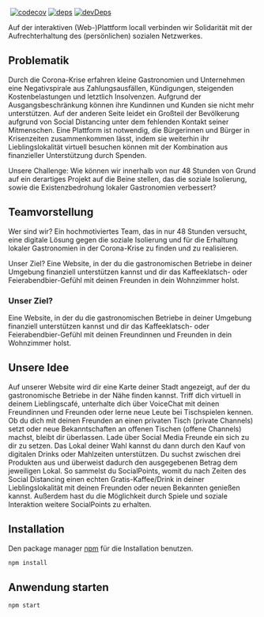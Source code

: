 [![<LOCALL>](https://circleci.com/gh/valentindiehl/locall_backend/tree/development.svg?style=shield)](https://circleci.com/gh/valentindiehl/locall_backend/tree/development)
[![codecov](https://codecov.io/gh/valentindiehl/locall_backend/branch/development/graph/badge.svg)](https://codecov.io/gh/valentindiehl/locall_backend)
[![deps](https://david-dm.org/valentindiehl/locall_backend.svg)](https://david-dm.org/valentindiehl/locall_backend)
[![devDeps](https://david-dm.org/valentindiehl/locall_backend/dev-status.svg)](https://david-dm.org/valentindiehl/locall_backend?type=dev)

Auf der interaktiven (Web-)Plattform locall verbinden wir Solidarität mit der Aufrechterhaltung des (persönlichen) sozialen Netzwerkes.

## Problematik

Durch die Corona-Krise erfahren kleine Gastronomien und Unternehmen eine Negativspirale aus Zahlungsausfällen, Kündigungen, steigenden Kostenbelastungen und letztlich Insolvenzen. Aufgrund der Ausgangsbeschränkung können ihre Kundinnen und Kunden sie nicht mehr unterstützen. Auf der anderen Seite leidet ein Großteil der Bevölkerung aufgrund von Social Distancing unter dem fehlenden Kontakt seiner Mitmenschen. Eine Plattform ist notwendig, die Bürgerinnen und Bürger in Krisenzeiten zusammenkommen lässt, indem sie weiterhin ihr Lieblingslokalität virtuell besuchen können mit der Kombination aus finanzieller Unterstützung durch Spenden.

Unsere Challenge: Wie können wir innerhalb von nur 48 Stunden von Grund auf ein derartiges Projekt auf die Beine stellen, das die soziale Isolierung, sowie die Existenzbedrohung lokaler Gastronomien verbessert?

## Teamvorstellung

Wer sind wir? Ein hochmotiviertes Team, das in nur 48 Stunden versucht, eine digitale Lösung gegen die soziale Isolierung und für die Erhaltung lokaler Gastronomien in der Corona-Krise zu finden und zu realisieren.

Unser Ziel? Eine Website, in der du die gastronomischen Betriebe in deiner Umgebung finanziell unterstützen kannst und dir das Kaffeeklatsch- oder Feierabendbier-Gefühl mit deinen Freunden in dein Wohnzimmer holst.

### Unser Ziel?

Eine Website, in der du die gastronomischen Betriebe in deiner Umgebung finanziell unterstützen kannst und dir das Kaffeeklatsch- oder Feierabendbier-Gefühl mit deinen Freundinnen und Freunden in dein Wohnzimmer holst.

## Unsere Idee

Auf unserer Website wird dir eine Karte deiner Stadt angezeigt, auf der du gastronomische Betriebe in der Nähe finden kannst. Triff dich virtuell in deinem Lieblingscafé, unterhalte dich über VoiceChat mit deinen Freundinnen und Freunden oder lerne neue Leute bei Tischspielen kennen. Ob du dich mit deinen Freunden an einen privaten Tisch (private Channels) setzt oder neue Bekanntschaften an offenen Tischen (offene Channels) machst, bleibt dir überlassen. Lade über Social Media Freunde ein sich zu dir zu setzen. Das Lokal deiner Wahl kannst du dann durch den Kauf von digitalen Drinks oder Mahlzeiten unterstützen. Du suchst zwischen drei Produkten aus und überweist dadurch den ausgegebenen Betrag dem jeweiligen Lokal. So sammelst du SocialPoints, womit du nach Zeiten des Social Distancing einen echten Gratis-Kaffee/Drink in deiner Lieblingslokalität mit deinen Freunden oder neuen Bekannten genießen kannst. Außerdem hast du die Möglichkeit durch Spiele und soziale Interaktion weitere SocialPoints zu erhalten.

## Installation

Den package manager [npm](https://www.npmjs.com) für die Installation benutzen.

```bash
npm install
```

## Anwendung starten

```bash
npm start
```
